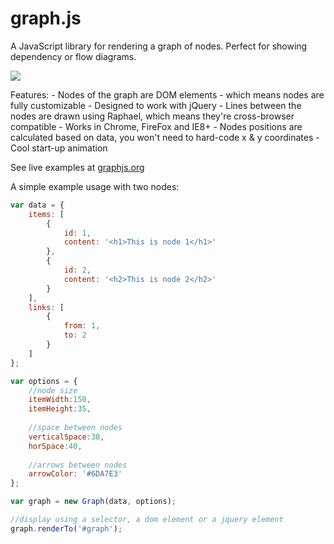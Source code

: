 graph.js
=======

A JavaScript library for rendering a graph of nodes. Perfect for showing dependency or flow diagrams.
<p>
<img src="http://graphjs.org/screens/example2.png" />
</p>
Features:
- Nodes of the graph are DOM elements - which means nodes are fully customizable
- Designed to work with jQuery
- Lines between the nodes are drawn using Raphael, which means they're cross-browser compatible
- Works in Chrome, FireFox and IE8+
- Nodes positions are calculated based on data, you won't need to hard-code x & y coordinates
- Cool start-up animation

See live examples at <a href="graphjs.org">graphjs.org</a>

A simple example usage with two nodes:
`````javascript
var data = {
	items: [
		{
			id: 1,
			content: '<h1>This is node 1</h1>'
		},
		{
			id: 2,
			content: '<h2>This is node 2</h2>'
		}
	],
	links: [
		{
			from: 1,
			to: 2
		}
	]
};

var options = {
	//node size
	itemWidth:150,
	itemHeight:35,
	
	//space between nodes
	verticalSpace:30,
	horSpace:40,
	
	//arrows between nodes
	arrowColor: '#6DA7E3'
};

var graph = new Graph(data, options);

//display using a selector, a dom element or a jquery element
graph.renderTo('#graph'); 
`````
